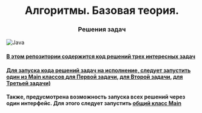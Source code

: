 <!DOCTYPE html>
 <html>
  <head>
    <meta charset="utf-8">
  </head>
  <body>
    <h1 align="center">Алгоритмы. Базовая теория.</h1>
    <h3 align="center">Решения задач</h3>
    
![Java](https://img.shields.io/badge/java-%23ED8B00.svg?style=for-the-badge&logo=java&logoColor=white)  

<p><h4 align="left" ><a href="https://github.com/AntonMarhol/AndersenTasks/tree/master">В этом репозитории содержится код решений трех интересных задач</h4></p>

<p dir="50"></p>
<p><h4 align="left">Для запуска кода решений задач на исполнение, следует запустить один из Main классов <a href="https://github.com/AntonMarhol/AndersenTasks/tree/master/src/main/java/org/example/marhol/tasks/main/firsttask">для Первой задачи</a>,
                                  <a href="https://github.com/AntonMarhol/AndersenTasks/tree/master/src/main/java/org/example/marhol/tasks/main/secondtask">для Второй задачи</a>,
                                  <a href="https://github.com/AntonMarhol/AndersenTasks/tree/master/src/main/java/org/example/marhol/tasks/main/thirdtask">для Третьей задачи)</a>                            
</h4></p> 

<p><h4 align="left">Также, предусмотрена возможность запуска всех решений через один интерфейс. Для этого следует запустить <a href="https://github.com/AntonMarhol/AndersenTasks/tree/master/src/main/java/org/example/marhol/tasks/main/general">общий класс Main</a>                       
</h4></p>
